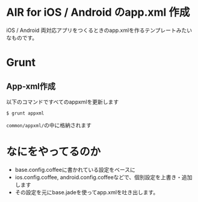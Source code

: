 # AIR for iOS / Android のapp.xml 作成

iOS / Android 両対応アプリをつくるときのapp.xmlを作るテンプレートみたいなものです。


# Grunt

## App-xml作成

以下のコマンドですべてのappxmlを更新します

	$ grunt appxml

`common/appxml/`の中に格納されます



# なにをやってるのか

* base.config.coffeeに書かれている設定をベースに
* ios.config.coffee, android.config.coffeeなどで、個別設定を上書き・追加します
* その設定を元にbase.jadeを使ってapp.xmlを吐き出します。


